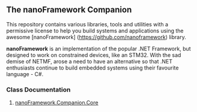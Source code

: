## The nanoFramework Companion

This repository contains various libraries, tools and utilities with a permissive license to help you build systems and applications using the awesome [nanoFramework] (https://github.com/nanoframework) library.

**nanoFramework** is an implementation of the popular .NET Framework, but designed to work on constrained devices, like an STM32. With the sad demise of NETMF, arose a need to have an alternative so that .NET enthusiasts continue to build embedded systems using their favourite language - C#.

### Class Documentation
1. [nanoFramework.Companion.Core](https://sharmavishnu.github.io/nanoFramework.Companion.Core/index.html)
